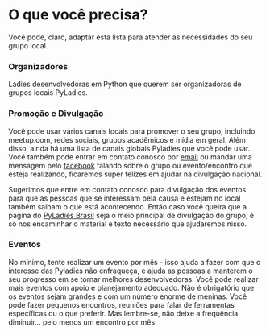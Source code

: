# O que você precisa?

Você pode, claro, adaptar esta lista para atender as necessidades do seu grupo local.

### Organizadores

Ladies desenvolvedoras em Python que querem ser organizadoras de grupos locais PyLadies.

### Promoção e Divulgação

Você pode usar vários canais locais para promover o seu grupo, incluindo meetup.com, redes sociais, grupos acadêmicos e mídia em geral. Além disso, ainda há uma lista de canais globais Pyladies que você pode usar. Você também pode entrar em contato conosco por [email](brazil@pyladies.com) ou mandar uma mensagem pelo [facebook](https://www.facebook.com/PyLadiesBrazil) falando sobre o grupo ou evento/encontro que esteja realizando, ficaremos super felizes em ajudar na divulgação nacional.

Sugerimos que entre em contato conosco para divulgação dos eventos para que as pessoas que se interessam pela causa e estejam no local também saibam o que está acontecendo. Então caso você queira que a página do [PyLadies Brasil](https://www.facebook.com/PyLadiesBrazil) seja o meio principal de divulgação do grupo, é só nos encaminhar o material e texto necessário que ajudaremos nisso.

### Eventos

No mínimo, tente realizar um evento por mês - isso ajuda a fazer com que o interesse das Pyladies não enfraqueça, e ajuda as pessoas a manterem o seu progresso em se tornar melhores desenvolvedoras. Você pode realizar mais eventos com apoio e planejamento adequado. Não é obrigatório que os eventos sejam grandes e com um número enorme de meninas. Você pode fazer pequenos encontros, reuniões para falar de ferramentas específicas ou o que preferir. Mas lembre-se, não deixe a frequência diminuir... pelo menos um encontro por mês.





